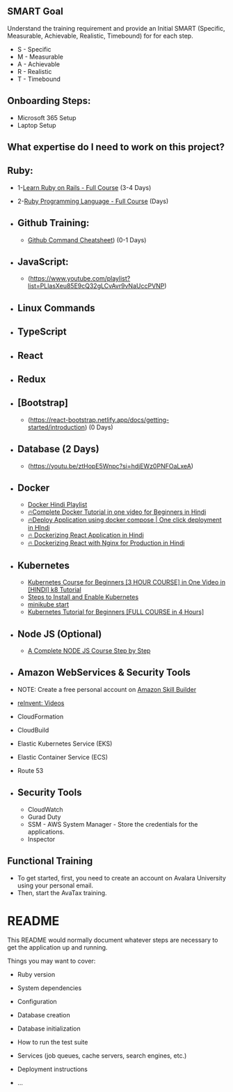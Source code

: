 
## SMART Goal
Understand the training requirement and provide an Initial SMART (Specific, Measurable, Achievable, Realistic, Timebound) for for each step.
* S - Specific
* M - Measurable
* A - Achievable
* R - Realistic
* T - Timebound

## Onboarding Steps: 
  * Microsoft 365 Setup
  * Laptop Setup

## What expertise do I need to work on this project? 

## Ruby:
  *  1-[Learn Ruby on Rails - Full Course](https://www.youtube.com/watch?v=fmyvWz5TUWg&t=5925s) (3-4 Days)
  *  2-[Ruby Programming Language - Full Course](https://www.youtube.com/watch?v=t_ispmWmdjY) (Days)

* ## Github Training:
   *  [Github Command Cheatsheet](https://education.github.com/git-cheat-sheet-education.pdf)) (0-1 Days)
     
* ## JavaScript:
   * (https://www.youtube.com/playlist?list=PLlasXeu85E9cQ32gLCvAvr9vNaUccPVNP)
    
* ## Linux Commands
* ## TypeScript
* ## React
* ## Redux
* ## [Bootstrap]
   * (https://react-bootstrap.netlify.app/docs/getting-started/introduction) (0 Days)

* ## Database (2 Days)
   * (https://youtu.be/ztHopE5Wnpc?si=hdjEWz0PNFOaLxeA)

* ## Docker
    * [Docker Hindi Playlist](https://www.youtube.com/playlist?list=PL0zysOflRCekdY4189QaG0YkxJ6yDaP1F)
    * [🔥Complete Docker Tutorial in one video for Beginners in Hindi](https://www.youtube.com/watch?v=X3Wtjwu0vBI&list=PL0zysOflRCekdY4189QaG0YkxJ6yDaP1F&index=2)
    * [🔥Deploy Application using docker compose | One click deployment in HIndi](https://www.youtube.com/watch?v=tdxfbxe6r4I&list=PL0zysOflRCekdY4189QaG0YkxJ6yDaP1F&index=3)
    * [🔥 Dockerizing React Application in Hindi](https://www.youtube.com/watch?v=Dlbx15qU9zE&list=PL0zysOflRCekdY4189QaG0YkxJ6yDaP1F&index=4)
    * [🔥 Dockerizing React with Nginx for Production in Hindi](https://www.youtube.com/watch?v=WOeSkyM9mRY&list=PL0zysOflRCekdY4189QaG0YkxJ6yDaP1F&index=5&t=426s)

* ## Kubernetes
  * [Kubernetes Course for Beginners [3 HOUR COURSE] in One Video in [HINDI] k8 Tutorial](https://www.youtube.com/watch?v=rBeyHDKLVqM)
  * [Steps to Install and Enable Kubernetes](https://kubernetes.io/docs/tasks/tools/install-kubectl-macos/)
  * [minikube start](https://minikube.sigs.k8s.io/docs/start/)
  * [Kubernetes Tutorial for Beginners [FULL COURSE in 4 Hours]](https://youtu.be/X48VuDVv0do?si=-dQit0qXd89Xazcy)

* ## Node JS (Optional)
  * [A Complete NODE JS Course Step by Step](https://www.youtube.com/playlist?list=PL1BztTYDF-QPdTvgsjf8HOwO4ZVl_LhxS)

* ## Amazon WebServices & Security Tools
* NOTE: Create a free personal account on [Amazon Skill Builder](https://explore.skillbuilder.aws/learn)
* [reInvent: Videos](https://www.youtube.com/playlist?list=PL2yQDdvlhXf_kZMl0XZYqWfysycSXCJx8)
* CloudFormation
* CloudBuild
* Elastic Kubernetes Service (EKS)
* Elastic Container Service (ECS)
* Route 53
* ## Security Tools
  * CloudWatch
  * Gurad Duty
  * SSM - AWS System Manager - Store the credentials for the applications. 
  * Inspector
 
## Functional Training
* To get started, first, you need to create an account on Avalara University using your personal email.
* Then, start the AvaTax training.

# README
This README would normally document whatever steps are necessary to get the
application up and running.

Things you may want to cover:

* Ruby version
* System dependencies
* Configuration
* Database creation
* Database initialization
* How to run the test suite

* Services (job queues, cache servers, search engines, etc.)

* Deployment instructions

* ...
